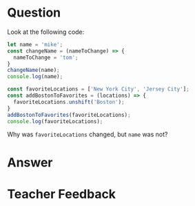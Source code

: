 # Question
Look at the following code:

```js
let name = 'mike';
const changeName = (nameToChange) => {
  nameToChange = 'tom';
}
changeName(name);
console.log(name);

const favoriteLocations = ['New York City', 'Jersey City'];
const addBostonToFavorites = (locations) => {
  favoriteLocations.unshift('Boston');
}
addBostonToFavorites(favoriteLocations);
console.log(favoriteLocations);
```

Why was `favoriteLocations` changed, but `name` was not?

# Answer


# Teacher Feedback